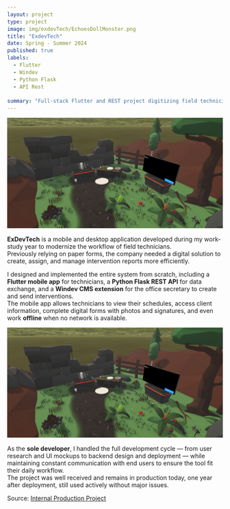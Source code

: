 ```yaml
---
layout: project
type: project
image: img/exdevTech/EchoesDollMonster.png
title: "ExdevTech"
date: Spring - Summer 2024
published: true
labels:
  - Flutter
  - Windev
  - Python Flask
  - API Rest
  
summary: "Full-stack Flutter and REST project digitizing field technicians’ workflows, still in production today."
---
```


<img class="img-fluid" src="../img/glycemie/glycemiePiece1.png">

**ExDevTech** is a mobile and desktop application developed during my work-study year to modernize the workflow of field technicians.  
Previously relying on paper forms, the company needed a digital solution to create, assign, and manage intervention reports more efficiently.

I designed and implemented the entire system from scratch, including a **Flutter mobile app** for technicians, a **Python Flask REST API** for data exchange, and a **Windev CMS extension** for the office secretary to create and send interventions.  
The mobile app allows technicians to view their schedules, access client information, complete digital forms with photos and signatures, and even work **offline** when no network is available.

<img class="img-fluid" src="../img/glycemie/glycemiePiece1.png">

As the **sole developer**, I handled the full development cycle — from user research and UI mockups to backend design and deployment — while maintaining constant communication with end users to ensure the tool fit their daily workflow.  
The project was well received and remains in production today, one year after deployment, still used actively without major issues.

Source: <a href="#">Internal Production Project</a>



